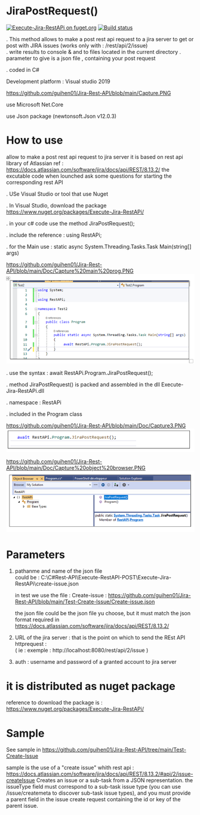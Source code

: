 # JiraPostRequest()

[![Execute-Jira-RestAPi on fuget.org](https://www.fuget.org/packages/Execute-Jira-RestAPi/badge.svg)](https://www.fuget.org/packages/Execute-Jira-RestAPi)
[![Build status](https://ci.appveyor.com/api/projects/status/hu142cfpup350p1s?svg=true)](https://ci.appveyor.com/project/guihen01/jira-rest-api)

. This method allows to make a post rest api request to a jira server to get or post with JIRA issues (works only with : /rest/api/2/issue)   
. write results to console & and to files located in the current directory
. parameter to give is a json file , containing your post request

. coded in C#

Development platform : Visual studio 2019 

https://github.com/guihen01/Jira-Rest-API/blob/main/Capture.PNG

use Microsoft Net.Core 

use Json package (newtonsoft.Json v12.0.3)

# How to use
allow to make a post rest api request to jira server 
it is based on rest api library of Atlassian 
ref : https://docs.atlassian.com/software/jira/docs/api/REST/8.13.2/
the excutable code when lounched ask some questions for starting the corresponding rest API

. USe Visual Studio or tool that use Nuget

. In Visual Studio, download the package  https://www.nuget.org/packages/Execute-Jira-RestAPi/

. in your c# code use the method JiraPostRequest();

. include the reference : using RestAPi;

. for the Main use : static async System.Threading.Tasks.Task Main(string[] args)

https://github.com/guihen01/Jira-Rest-API/blob/main/Doc/Capture%20main%20prog.PNG
![alt text](https://github.com/guihen01/Jira-Rest-API/blob/main/Doc/Capture%20main%20prog.PNG "Logo Title Text 1")

. use the syntax : await RestAPi.Program.JiraPostRequest(); 

. method JiraPostRequest() is packed and assembled in the dll Execute-Jira-RestAPi.dll

. namespace : RestAPi 

. included in the Program class

https://github.com/guihen01/Jira-Rest-API/blob/main/Doc/Capture3.PNG
![alt text](https://github.com/guihen01/Jira-Rest-API/blob/main/Doc/Capture3.PNG "Logo Title Text 1")

https://github.com/guihen01/Jira-Rest-API/blob/main/Doc/Capture%20object%20browser.PNG
![alt text](https://github.com/guihen01/Jira-Rest-API/blob/main/Doc/Capture%20object%20browser.PNG "Logo Title Text 1")

# Parameters 
1) pathanme and name of the json file   
   could be :  C:\C#Rest-API\Execute-RestAPI-POST\Execute-Jira-RestAPi\create-issue.json
   
   in test we use the file : Create-issue : https://github.com/guihen01/Jira-Rest-API/blob/main/Test-Create-Issue/Create-issue.json
   
   the json file could be the json file yu choose, 
   but it must match the json format required in https://docs.atlassian.com/software/jira/docs/api/REST/8.13.2/
   
2) URL of the jira server : that is the point on which to send the REst API httprequest :  
  ( ie : exemple : http://localhost:8080/rest/api/2/issue )
  
3) auth : username and password of a granted account to jira server

# it is distributed as nuget package 
reference to download the package is : 
https://www.nuget.org/packages/Execute-Jira-RestAPi/

# Sample
See sample in https://github.com/guihen01/Jira-Rest-API/tree/main/Test-Create-Issue

sample is the use of a "create issue" whith rest api : https://docs.atlassian.com/software/jira/docs/api/REST/8.13.2/#api/2/issue-createIssue
Creates an issue or a sub-task from a JSON representation.
the issueType field must correspond to a sub-task issue type (you can use /issue/createmeta to discover sub-task issue types), and
you must provide a parent field in the issue create request containing the id or key of the parent issue.
